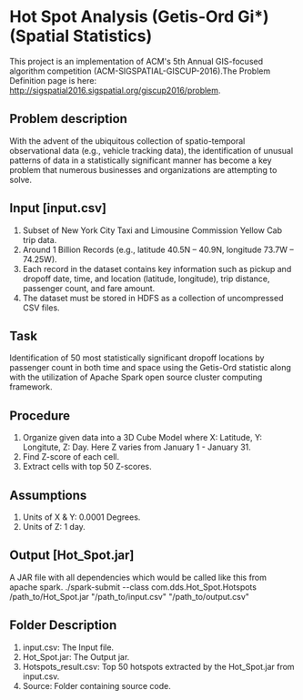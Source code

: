 # Hot Spot Analysis (Getis-Ord Gi*) (Spatial Statistics)
This project is an implementation of ACM's 5th Annual GIS-focused algorithm competition (ACM-SIGSPATIAL-GISCUP-2016).The Problem Definition page is here: http://sigspatial2016.sigspatial.org/giscup2016/problem.

## Problem description
With the advent of the ubiquitous collection of spatio-temporal observational data (e.g., vehicle tracking data), the identification of unusual patterns of data in a statistically significant manner has become a key problem that numerous businesses and organizations are attempting to solve.

## Input [input.csv]
1. Subset of New York City Taxi and Limousine Commission Yellow Cab trip data.
2. Around 1 Billion Records (e.g., latitude 40.5N – 40.9N, longitude 73.7W – 74.25W).
3. Each record in the dataset contains key information such as pickup and dropoff date, time, and location (latitude, longitude), trip distance, passenger count, and fare amount.
4. The dataset must be stored in HDFS as a collection of uncompressed CSV files.

## Task
Identification of 50 most statistically significant dropoff locations by passenger count in both time and space using the Getis-Ord statistic along with the utilization of Apache Spark open source cluster computing framework.

## Procedure
1. Organize given data into a 3D Cube Model where X: Latitude, Y: Longitute, Z: Day. Here Z varies from January 1 - January 31.
2. Find Z-score of each cell.
3. Extract cells with top 50 Z-scores.

## Assumptions
1. Units of X & Y: 0.0001 Degrees.
2. Units of Z: 1 day.

## Output [Hot_Spot.jar]
A JAR file with all dependencies which would be called like this from apache spark.
./spark-submit --class com.dds.Hot_Spot.Hotspots /path_to/Hot_Spot.jar "/path_to/input.csv" "/path_to/output.csv"

## Folder Description
1. input.csv: The Input file.
2. Hot_Spot.jar: The Output jar.
3. Hotspots_result.csv: Top 50 hotspots extracted by the Hot_Spot.jar from input.csv.
4. Source: Folder containing source code.

